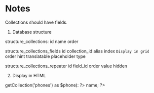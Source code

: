 Notes
=====

Collections should have fields. 

1. Database structure

structure_collections:
    id
    name
    order

structure_collections_fields
    id
    collection_id
    alias
    index `` Display in grid ``
    order
    hint
    translatable
    placeholder
    type

structure_collections_repeater
    id
    field_id
    order
    value
    hidden

2. Display in HTML

<?php foreach ($structure->getCollection('phones') as $phone): ?>

<?= $phone->name; ?>

<?php endforeach; ?>